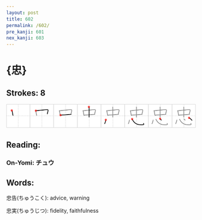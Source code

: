 ```yaml
---
layout: post
title: 602
permalink: /602/
pre_kanji: 601
nex_kanji: 603
---
```


# {忠}

## Strokes: 8

<div class="stroke"><img src="../images/E5BFA0.png" /></div>

## Reading:

### On-Yomi: チュウ

## Words:

忠告(ちゅうこく): advice, warning

忠実(ちゅうじつ): fidelity, faithfulness
